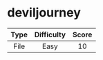 # deviljourney

| Type | Difficulty | Score |
| :--: | :--------: | :---: |
| File |    Easy    |  10   |
